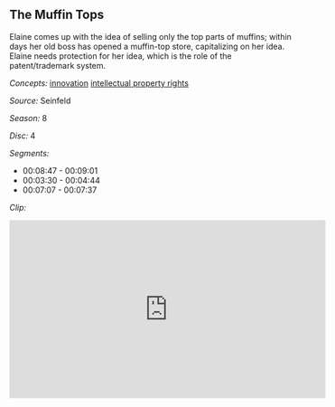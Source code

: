 ## The Muffin Tops

Elaine comes up with the idea of selling only the top parts of muffins;  within days her old boss has opened a muffin-top store, capitalizing on her idea.  Elaine needs protection for her idea, which is the role of the patent/trademark system.

*Concepts:*
[innovation](/concept/innovation/)
[intellectual property rights](/concept/intellectual-property-rights/)

*Source:* Seinfeld

*Season:* 8

*Disc:* 4

*Segments:*

 * 00:08:47 - 00:09:01
 * 00:03:30 - 00:04:44
 * 00:07:07 - 00:07:37

*Clip:*

<iframe width="560" height="315" src="https://criticalcommons.org/embed?m=z9lt7hyZy" frameborder="0" allowfullscreen></iframe>
